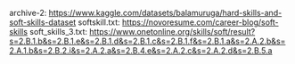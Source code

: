 archive-2: https://www.kaggle.com/datasets/balamuruga/hard-skills-and-soft-skills-dataset
softskill.txt: https://novoresume.com/career-blog/soft-skills
soft_skills_3.txt: https://www.onetonline.org/skills/soft/result?s=2.B.1.b&s=2.B.1.e&s=2.B.1.d&s=2.B.1.c&s=2.B.1.f&s=2.B.1.a&s=2.A.2.b&s=2.A.1.b&s=2.B.2.i&s=2.A.2.a&s=2.B.4.e&s=2.A.2.c&s=2.A.2.d&s=2.B.5.a